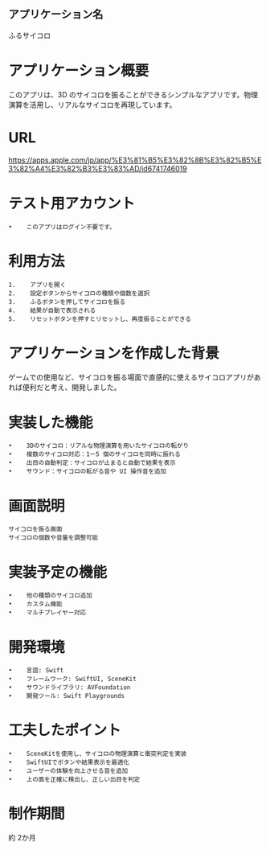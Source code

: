 ## アプリケーション名

ふるサイコロ

# アプリケーション概要

このアプリは、3D のサイコロを振ることができるシンプルなアプリです。物理演算を活用し、リアルなサイコロを再現しています。

# URL

https://apps.apple.com/jp/app/%E3%81%B5%E3%82%8B%E3%82%B5%E3%82%A4%E3%82%B3%E3%83%AD/id6741746019

# テスト用アカウント
    •    このアプリはログイン不要です。

# 利用方法
    1.    アプリを開く
    2.    設定ボタンからサイコロの種類や個数を選択
    3.    ふるボタンを押してサイコロを振る
    4.    結果が自動で表示される
    5.    リセットボタンを押すとリセットし、再度振ることができる

# アプリケーションを作成した背景

ゲームでの使用など、サイコロを振る場面で直感的に使えるサイコロアプリがあれば便利だと考え、開発しました。

# 実装した機能
    •    3Dのサイコロ：リアルな物理演算を用いたサイコロの転がり
    •    複数のサイコロ対応：1ー5 個のサイコロを同時に振れる
    •    出目の自動判定：サイコロが止まると自動で結果を表示
    •    サウンド：サイコロの転がる音や UI 操作音を追加

# 画面説明
    サイコロを振る画面
    サイコロの個数や音量を調整可能

# 実装予定の機能
    •    他の種類のサイコロ追加
    •    カスタム機能
    •    マルチプレイヤー対応

# 開発環境
    •    言語: Swift
    •    フレームワーク: SwiftUI, SceneKit
    •    サウンドライブラリ: AVFoundation
    •    開発ツール: Swift Playgrounds



# 工夫したポイント
    •    SceneKitを使用し、サイコロの物理演算と衝突判定を実装
    •    SwiftUIでボタンや結果表示を最適化
    •    ユーザーの体験を向上させる音を追加
    •    上の面を正確に検出し、正しい出目を判定


# 制作期間

約 2か月

